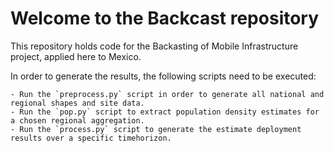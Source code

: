# Welcome to the Backcast repository

This repository holds code for the Backasting of Mobile Infrastructure project, applied here to Mexico. 

In order to generate the results, the following scripts need to be executed:

    - Run the `preprocess.py` script in order to generate all national and regional shapes and site data. 
    - Run the `pop.py` script to extract population density estimates for a chosen regional aggregation.
    - Run the `process.py` script to generate the estimate deployment results over a specific timehorizon. 

